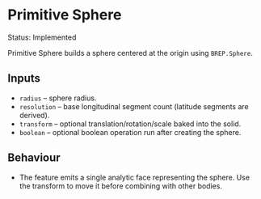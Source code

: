 # Primitive Sphere

Status: Implemented

Primitive Sphere builds a sphere centered at the origin using `BREP.Sphere`.

## Inputs
- `radius` – sphere radius.
- `resolution` – base longitudinal segment count (latitude segments are derived).
- `transform` – optional translation/rotation/scale baked into the solid.
- `boolean` – optional boolean operation run after creating the sphere.

## Behaviour
- The feature emits a single analytic face representing the sphere. Use the transform to move it before combining with other bodies.
